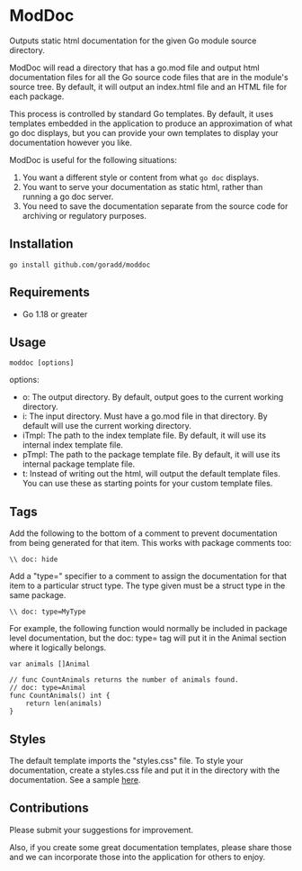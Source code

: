 # ModDoc
Outputs static html documentation for the given Go module source directory.

ModDoc will read a directory that has a go.mod file and output html documentation
files for all the Go source code files that are in the module's source tree. By default,
it will output an index.html file and an HTML file for each package.

This process is controlled by standard Go templates. By default, it uses templates
embedded in the application to produce an approximation of what go doc displays,
but you can provide your own templates to display your documentation however you like.

ModDoc is useful for the following situations:
1) You want a different style or content from what `go doc` displays.
2) You want to serve your documentation as static html, rather than running a go doc server.
3) You need to save the documentation separate from the source code for archiving or regulatory purposes.

## Installation
`go install github.com/goradd/moddoc`

## Requirements
- Go 1.18 or greater

## Usage

```shell
moddoc [options]
```

options:
- o: The output directory. By default, output goes to the current working directory.
- i: The input directory. Must have a go.mod file in that directory. By default will use the current working directory.
- iTmpl: The path to the index template file. By default, it will use its internal index template file. 
- pTmpl: The path to the package template file. By default, it will use its internal package template file.
- t: Instead of writing out the html, will output the default template files. You can use these as starting points for your custom template files. 

## Tags
Add the following to the bottom of a comment to prevent documentation from being
generated for that item. This works with package comments too:
```
\\ doc: hide
```

Add a "type=" specifier to a comment to assign the documentation for that item
to a particular struct type. The type given must be a struct type in the same
package.
```
\\ doc: type=MyType
```
For example, the following function would normally be included in package level
documentation, but the doc: type= tag will put it in the Animal section where
it logically belongs.

```
var animals []Animal

// func CountAnimals returns the number of animals found.
// doc: type=Animal
func CountAnimals() int {
    return len(animals)
}
```
## Styles
The default template imports the "styles.css" file. To style your documentation, create a styles.css
file and put it in the directory with the documentation. See a sample [here](styles.css).


## Contributions
Please submit your suggestions for improvement.

Also, if you create some great documentation templates, please share those and we
can incorporate those into the application for others to enjoy.
